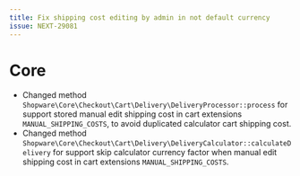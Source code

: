 ```yaml
---
title: Fix shipping cost editing by admin in not default currency
issue: NEXT-29081
---
```

# Core
* Changed method `Shopware\Core\Checkout\Cart\Delivery\DeliveryProcessor::process` for support stored manual edit shipping cost in cart extensions `MANUAL_SHIPPING_COSTS`, to avoid duplicated calculator cart shipping cost.
* Changed method `Shopware\Core\Checkout\Cart\Delivery\DeliveryCalculator::calculateDelivery` for support skip calculator currency factor when manual edit shipping cost in cart extensions `MANUAL_SHIPPING_COSTS`.
